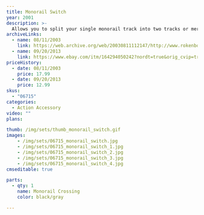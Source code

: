 ```yaml
---
title: Monorail Switch
year: 2001
description: >-
  Allows you to split your single monorail track into two tracks or merge two tracks into one! Anti-Derailment feature keeps your RC Monorail on track even if you forget to flip the switch. Designed to work with all Monorail System products.
archiveLinks:
  - name: 08/11/2003
    link: https://web.archive.org/web/20030811112147/http://www.rokenbok.com/catalog/pd_aa_monorail_switch.html
  - name: 09/20/2013
    link: https://www.ebay.com/itm/164294050242?nordt=true&orig_cvip=true
priceHistory:
  - date: 08/11/2003
    price: 17.99
  - date: 09/20/2013
    price: 12.99
skus:
  - "06715"
categories: 
  - Action Accessory
video: ""
plans:

thumb: /img/sets/thumb_monorail_switch.gif
images:
    - /img/sets/06715_monorail_switch.jpg
    - /img/sets/06715_monorail_switch_1.jpg
    - /img/sets/06715_monorail_switch_2.jpg
    - /img/sets/06715_monorail_switch_3.jpg
    - /img/sets/06715_monorail_switch_4.jpg
cmseditable: true

parts:
  - qty: 1
    name: Monorail Crossing
    color: black/gray

---
```

